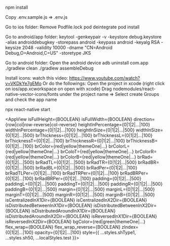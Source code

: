 npm install

Copy .env.sample.js => .env.js

Go to ios folder:
Remove Podfile.lock
pod deintegrate
pod install

Go to android/app folder:
keytool -genkeypair -v -keystore debug.keystore -alias androiddebugkey -storepass android -keypass android -keyalg RSA -keysize 2048 -validity 10000 -dname "CN=Android Debug,O=Android,C=US" -storetype JKS

Go to android folder:
Open the android device
adb uninstall com.app
./gradlew clean
./gradlew assembleDebug

Install icons: watch this video: https://www.youtube.com/watch?v=VKDkYe7gEMo
Or do the followings:
Open the project in xcode (right click on ios/app.xcworkspace on open with xcode)
Drag nodemodules/react-native-vector-icons/fonts under the project name =>
Select create Groups and check the app name

npx react-native start

<AppView isFullHeight={BOOLEAN} isFullWidth={BOOLEAN} direction={row|col|row-reverse|col-reverse} heightInPercentage={0|1|2|...|100} widthInPercentage={0|1|2|...|100} heightInSize={0|1|2|...|500} widthInSize={0|1|2|...|500} brThickness={0|1|2|...|100} brThicknessL={0|1|2|...|100} brThicknessT={0|1|2|...|100} brThicknessR={0|1|2|...|100} brThicknessB={0|1|2|...|100} brColor={red|yellow|themeOne|...} brColorL={red|yellow|themeOne|...} brColoT={red|yellow|themeOne|...} brColorR={red|yellow|themeOne|...} brColorB={red|yellow|themeOne|...} brRad={0|1|2|...|500} brRadTL={0|1|2|...|500} brRadTR={0|1|2|...|500} brRadBR={0|1|2|...|500} brRadBL={0|1|2|...|500} brRadPer={0|1|2|...|100} brRadTLPer={0|1|2|...|100} brRadTRPer={0|1|2|...|100} brRadBRPer={0|1|2|...|100} brRadBRPer={0|1|2|...|100} padding={0|1|2|...|500} paddingL={0|1|2|...|500} paddingT={0|1|2|...|500} paddingR={0|1|2|...|500} paddingB={0|1|2|...|500} margin={0|1|2|...|500} marginL={0|1|2|...|500} marginT={0|1|2|...|500} marginR={0|1|2|...|500} marginB={0|1|2|...|500} isCentralizedInX1Dir={BOOLEAN} isCentralizedInX2Dir={BOOLEAN} isDistributedBetweenInX1Dir={BOOLEAN} isDistributedBetweenInX2Dir={BOOLEAN} isDistributedAroundInX1Dir={BOOLEAN} isDistributedAroundInX2Dir={BOOLEAN} isReversedInX1Dir={BOOLEAN} isReversedInX2Dir={BOOLEAN} bgColor={red|green|themeOne|...} flex_wrap={BOOLEAN} flex_wrap_reverse={BOOLEAN} zIndex={0|1|2|...|100} opacity={0|1|2|...|100} style={{ ...styles.shType1, ...styles.sh50, ...localStyles.test }}></AppView>

<AppText isBold={BOOLEAN} color={red|green|themeOne|...} isCenterAlign={BOOLEAN} isItalic={BOOLEAN} isCapitalize={BOOLEAN} lineHeight={0|1|2|...} textAlign={left|right|center} fontFamily={Poppins|...} fontSize={0|1|2|...} fontWeight={100|200|...} textTransform={upperCase|lowerCase|...}></AppText>
